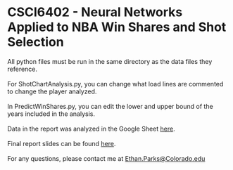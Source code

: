 # CSCI6402 - Neural Networks Applied to NBA Win Shares and Shot Selection

All python files must be run in the same directory as the data files they reference. </br></br>
For ShotChartAnalysis.py, you can change what load lines are commented to change the player analyzed.
</br></br>
In PredictWinShares.py, you can edit the lower and upper bound of the years included in the analysis.
</br></br>
Data in the report was analyzed in the Google Sheet <a href="https://docs.google.com/spreadsheets/d/1D50JnYPahqpECt8ik2oQOxh5m1TnNSPy0CvW77Uln74/edit?usp=sharing" target="_blank" >here</a>.
</br></br>
Final report slides can be found <a href="https://docs.google.com/presentation/d/1b5MtjvvOCt2LjWU-QzhZiRbcz80YcJUdWZRKJM1g1wk/edit?usp=sharing">here</a>.
</br></br>
For any questions, please contact me at Ethan.Parks@Colorado.edu
